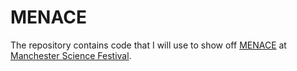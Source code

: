 MENACE
======
The repository contains code that I will use to show off [MENACE](http://mscroggs.co.uk/menace)
at [Manchester Science Festival](http://www.manchestersciencefestival.com/).
